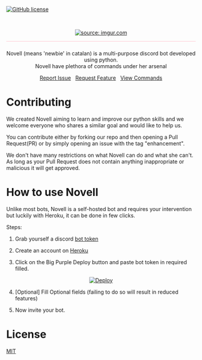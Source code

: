<!--
*** Thanks for checking out the Novell. If you have a suggestion
*** that would make this better, please fork the repo and create a pull request
*** or simply open an issue with the tag "enhancement".
*** Thanks again! Now go create something AMAZING! :D
-->

<p align="center">

[![GitHub license](https://img.shields.io/github/license/baneetparmar/Novell)](https://github.com/baneetparmar/Novell/blob/main/LICENSE)

<br/>
<!-- PROJECT LOGO -->
<p align='center'>
<a href=""><img src="https://imgur.com/1cd1EsZ.png" title="source: imgur.com" /></a>
</p>
</p>

<hr style=
    'height: 1px;
    color: #pink;
    background-color: pink;'>
  <h3 align="center"></h3>
<p align='center'>
Novell (means 'newbie' in catalan) is a multi-purpose discord bot developed using python.<br>
Novell have plethora of commands under her arsenal
</p>
<p align='center'>
<a href='https://github.com/baneetparmar/Novell/issues'>Report Issue</a>&nbsp&nbsp
<a href='https://github.com/baneetparmar/Novell/issues'>Request Feature</a>&nbsp&nbsp
<a href='https://baneetparmar.github.io/Novell/'> View Commands </a>
</p>

# Contributing
We created Novell aiming to learn and improve our python skills and we welcome everyone who shares a similar goal and would like to help us.


You can contribute either by forking our repo and then opening a Pull Request(PR) 
or 
by simply opening an issue with the tag "enhancement".


We don't have many restrictions on what Novell can do and what she can't. As long as your Pull Request does not contain anything inappropriate or malicious it will get approved.


# How to use Novell
Unlike most bots, Novell is a self-hosted bot and requires your intervention but luckily with Heroku, it can be done in few clicks.

Steps:

1. Grab yourself a discord [bot token](https://discord.com/developers/applications)

2. Create an account on [Heroku](https://herokuapp.com/)

3. Click on the Big Purple Deploy button and paste bot token in required filled.
<p align='center'>
<a href="https://heroku.com/deploy?template=https://github.com/baneetparmar/nuub_bot/tree/main">
  <img src="https://www.herokucdn.com/deploy/button.svg"  alt="Deploy">
</a>
</p>

4. [Optional] Fill Optional fields (failing to do so will result in reduced features)

5. Now invite your bot.

# License

<a href="https://choosealicense.com/licenses/mit/">MIT<a/>
